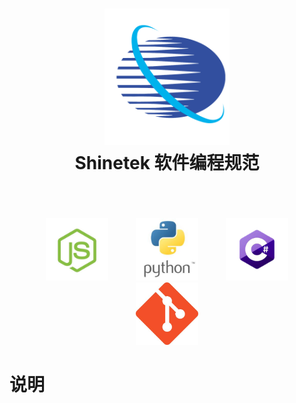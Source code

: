 <h1 align="center">
    <img src="./public/logo.png" alt="Standard - Shinetek Style Guide" width="200">
  <br>
  Shinetek 软件编程规范
  <br>
  <br>
</h1>
<br>
<div align="center">
  <a herf="./doc/standard-js.md" style="margin: 5px 20px">
    <img src="./public/js.jpg" alt="Standard - Shinetek Style Guide" height="100">
  </a>
  <a herf="./doc/standard-python.md" style="margin: 5px 20px">
    <img src="./public/python2.jpg" alt="Standard - Shinetek Style Guide" height="100">
  </a>
  <a herf="./doc/standard-csharp.md" style="margin: 5px 20px">
    <img src="./public/csharp.jpg" alt="Standard - Shinetek Style Guide" height="100">
  </a>
  <a herf="./doc/standard-git.md" style="margin: 5px 20px">
    <img src="./public/git2.jpg" alt="Standard - Shinetek Style Guide" height="100">
  </a>
</div>

# 说明
